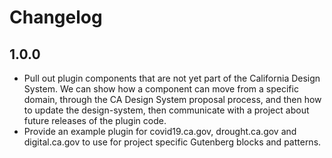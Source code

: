 # Changelog

## 1.0.0
* Pull out plugin components that are not yet part of the California Design System. We can show how a component can move from a specific domain, through the CA Design System proposal process, and then how to update the design-system, then communicate with a project about future releases of the plugin code.
* Provide an example plugin for covid19.ca.gov, drought.ca.gov and digital.ca.gov to use for project specific Gutenberg blocks and patterns.

